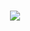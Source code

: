 <div align="center">

​​​​​​</br>[![](https://i.ibb.co/kJmCcXg/pngwing-com.png)](https://www.youtube.com/watch?v=dQw4w9WgXcQ)

</div>
